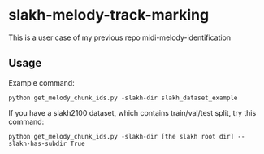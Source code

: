 # slakh-melody-track-marking
This is a user case of my previous repo midi-melody-identification

## Usage
Example command:
```
python get_melody_chunk_ids.py -slakh-dir slakh_dataset_example
```

If you have a slakh2100 dataset, which contains train/val/test split, try this command:

```
python get_melody_chunk_ids.py -slakh-dir [the slakh root dir] --slakh-has-subdir True
```

